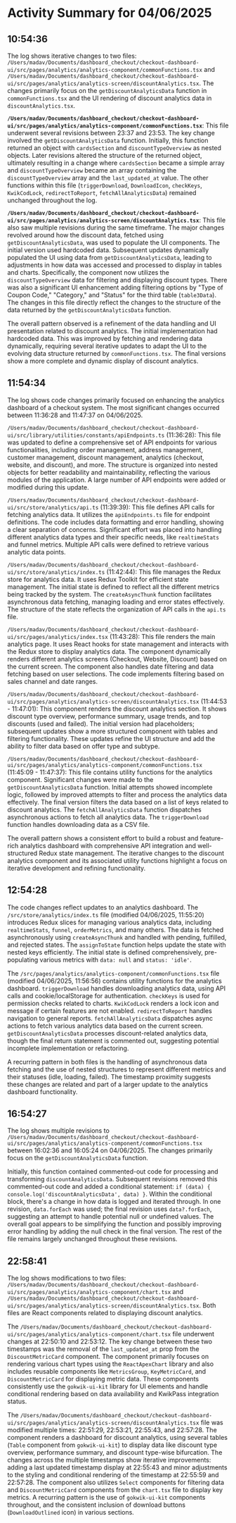 # Activity Summary for 04/06/2025

## 10:54:36
The log shows iterative changes to two files: `/Users/madav/Documents/dashboard_checkout/checkout-dashboard-ui/src/pages/analytics/analytics-component/commonFunctions.tsx` and `/Users/madav/Documents/dashboard_checkout/checkout-dashboard-ui/src/pages/analytics/analytics-screen/discountAnalytics.tsx`.  The changes primarily focus on the `getDiscountAnalyticsData` function in `commonFunctions.tsx` and the UI rendering of discount analytics data in `discountAnalytics.tsx`.

**`/Users/madav/Documents/dashboard_checkout/checkout-dashboard-ui/src/pages/analytics/analytics-component/commonFunctions.tsx`**: This file underwent several revisions between 23:37 and 23:53.  The key change involved the `getDiscountAnalyticsData` function. Initially, this function returned an object with `cardsSection` and `discountTypeOverview` as nested objects.  Later revisions altered the structure of the returned object, ultimately resulting in a change where `cardsSection` became a simple array and `discountTypeOverview` became an array containing the `discountTypeOverview` array and the `last_updated_at` value.  The other functions within this file (`triggerDownload`, `DownloadIcon`, `checkKeys`, `KwikCodLock`, `redirectToReport`, `fetchAllAnalyticsData`) remained unchanged throughout the log.

**`/Users/madav/Documents/dashboard_checkout/checkout-dashboard-ui/src/pages/analytics/analytics-screen/discountAnalytics.tsx`**: This file also saw multiple revisions during the same timeframe. The major changes revolved around how the discount data, fetched using `getDiscountAnalyticsData`, was used to populate the UI components.  The initial version used hardcoded data.  Subsequent updates dynamically populated the UI using data from `getDiscountAnalyticsData`, leading to adjustments in how data was accessed and processed to display in tables and charts. Specifically, the component now utilizes the `discountTypeOverview` data for filtering and displaying discount types.  There was also a significant UI enhancement adding filtering options by "Type of Coupon Code," "Category," and "Status" for the third table (`table3Data`).  The changes in this file directly reflect the changes to the structure of the data returned by the `getDiscountAnalyticsData` function.


The overall pattern observed is a refinement of the data handling and UI presentation related to discount analytics. The initial implementation had hardcoded data. This was improved by fetching and rendering data dynamically, requiring several iterative updates to adapt the UI to the evolving data structure returned by `commonFunctions.tsx`.  The final versions show a more complete and dynamic display of discount analytics.


## 11:54:34
The log shows code changes primarily focused on enhancing the analytics dashboard of a checkout system.  The most significant changes occurred between 11:36:28 and 11:47:37 on 04/06/2025.

`/Users/madav/Documents/dashboard_checkout/checkout-dashboard-ui/src/library/utilities/constants/apiEndpoints.ts` (11:36:28): This file was updated to define a comprehensive set of API endpoints for various functionalities, including order management, address management, customer management,  discount management, analytics (checkout, website, and discount), and more. The structure is organized into nested objects for better readability and maintainability, reflecting the various modules of the application.  A large number of API endpoints were added or modified during this update.

`/Users/madav/Documents/dashboard_checkout/checkout-dashboard-ui/src/store/analytics/api.ts` (11:39:39): This file defines API calls for fetching analytics data. It utilizes the `apiEndpoints.ts` file for endpoint definitions. The code includes data formatting and error handling, showing a clear separation of concerns.  Significant effort was placed into handling different analytics data types and their specific needs, like `realtimeStats` and funnel metrics. Multiple API calls were defined to retrieve various analytic data points.


`/Users/madav/Documents/dashboard_checkout/checkout-dashboard-ui/src/store/analytics/index.ts` (11:42:44): This file manages the Redux store for analytics data. It uses Redux Toolkit for efficient state management.  The initial state is defined to reflect all the different metrics being tracked by the system.  The `createAsyncThunk` function facilitates asynchronous data fetching, managing loading and error states effectively.  The structure of the state reflects the organization of API calls in the `api.ts` file.


`/Users/madav/Documents/dashboard_checkout/checkout-dashboard-ui/src/pages/analytics/index.tsx` (11:43:28): This file renders the main analytics page. It uses React hooks for state management and interacts with the Redux store to display analytics data. The component dynamically renders different analytics screens (Checkout, Website, Discount) based on the current screen. The component also handles date filtering and data fetching based on user selections. The code implements filtering based on sales channel and date ranges.


`/Users/madav/Documents/dashboard_checkout/checkout-dashboard-ui/src/pages/analytics/analytics-screen/discountAnalytics.tsx` (11:44:53 - 11:47:01): This component renders the discount analytics section. It shows discount type overview, performance summary, usage trends, and top discounts (used and failed). The initial version had placeholders; subsequent updates show a more structured component with tables and filtering functionality.  These updates refine the UI structure and add the ability to filter data based on offer type and subtype.


`/Users/madav/Documents/dashboard_checkout/checkout-dashboard-ui/src/pages/analytics/analytics-component/commonFunctions.tsx` (11:45:09 - 11:47:37): This file contains utility functions for the analytics component.  Significant changes were made to the `getDiscountAnalyticsData` function.  Initial attempts showed incomplete logic, followed by improved attempts to filter and process the analytics data effectively.  The final version filters the data based on a list of keys related to discount analytics. The `fetchAllAnalyticsData` function dispatches asynchronous actions to fetch all analytics data.  The `triggerDownload` function handles downloading data as a CSV file.

The overall pattern shows a consistent effort to build a robust and feature-rich analytics dashboard with comprehensive API integration and well-structured Redux state management. The iterative changes to the discount analytics component and its associated utility functions highlight a focus on iterative development and refining functionality.


## 12:54:28
The code changes reflect updates to an analytics dashboard.  The `/src/store/analytics/index.ts` file (modified 04/06/2025, 11:55:20)  introduces Redux slices for managing various analytics data, including `realtimeStats`, `funnel`, `orderMetrics`, and many others.  The data is fetched asynchronously using `createAsyncThunk` and handled with pending, fulfilled, and rejected states.  The `assignToState` function helps update the state with nested keys efficiently. The initial state is defined comprehensively, pre-populating various metrics with `data: null` and `status: 'idle'`.

The `/src/pages/analytics/analytics-component/commonFunctions.tsx` file (modified 04/06/2025, 11:56:56) contains utility functions for the analytics dashboard.  `triggerDownload` handles downloading analytics data, using API calls and cookie/localStorage for authentication. `checkKeys` is used for permission checks related to charts.  `KwikCodLock` renders a lock icon and message if certain features are not enabled. `redirectToReport` handles navigation to general reports.  `fetchAllAnalyticsData` dispatches async actions to fetch various analytics data based on the current screen.  `getDiscountAnalyticsData` processes discount-related analytics data, though the final return statement is commented out, suggesting potential incomplete implementation or refactoring.

A recurring pattern in both files is the handling of asynchronous data fetching and the use of nested structures to represent different metrics and their statuses (idle, loading, failed).  The timestamp proximity suggests these changes are related and part of a larger update to the analytics dashboard functionality.


## 16:54:27
The log shows multiple revisions to `/Users/madav/Documents/dashboard_checkout/checkout-dashboard-ui/src/pages/analytics/analytics-component/commonFunctions.tsx` between 16:02:36 and 16:05:24 on 04/06/2025.  The changes primarily focus on the `getDiscountAnalyticsData` function.

Initially, this function contained commented-out code for processing and transforming `discountAnalyticsData`.  Subsequent revisions removed this commented-out code and added a conditional statement:  `if (data) { console.log('discountAnalyticsData', data) }`.  Within the conditional block, there's a change in how data is logged and iterated through.  In one revision, `data.forEach` was used;  the final revision uses `data?.forEach`, suggesting an attempt to handle potential null or undefined values.  The overall goal appears to be simplifying the function and possibly improving error handling by adding the null check in the final version.  The rest of the file remains largely unchanged throughout these revisions.


## 22:58:41
The log shows modifications to two files: `/Users/madav/Documents/dashboard_checkout/checkout-dashboard-ui/src/pages/analytics/analytics-component/chart.tsx` and `/Users/madav/Documents/dashboard_checkout/checkout-dashboard-ui/src/pages/analytics/analytics-screen/discountAnalytics.tsx`.  Both files are React components related to displaying discount analytics.

The `/Users/madav/Documents/dashboard_checkout/checkout-dashboard-ui/src/pages/analytics/analytics-component/chart.tsx` file underwent changes at 22:50:10 and 22:53:12. The key change between these two timestamps was the removal of the `last_updated_at` prop from the `DiscountMetricCard` component.  The component primarily focuses on rendering various chart types using the `ReactApexChart` library and also includes reusable components like `MetricsGroup`, `KeyMetricCard`, and `DiscountMetricCard` for displaying metric data.  These components consistently use the `gokwik-ui-kit` library for UI elements and handle conditional rendering based on data availability and KwikPass integration status.

The `/Users/madav/Documents/dashboard_checkout/checkout-dashboard-ui/src/pages/analytics/analytics-screen/discountAnalytics.tsx` file was modified multiple times: 22:51:29, 22:53:21, 22:55:43, and 22:57:28. The component renders a dashboard for discount analytics, using several tables (`Table` component from `gokwik-ui-kit`) to display data like discount type overview, performance summary, and discount type-wise bifurcation.  The changes across the multiple timestamps show iterative improvements: adding a last updated timestamp display at 22:55:43 and minor adjustments to the styling and conditional rendering of the timestamp at 22:55:59 and 22:57:28.  The component also utilizes `Select` components for filtering data and `DiscountMetricCard` components from the `chart.tsx` file to display key metrics.  A recurring pattern is the use of `gokwik-ui-kit` components throughout, and the consistent inclusion of download buttons (`DownloadOutlined` icon) in various sections.
